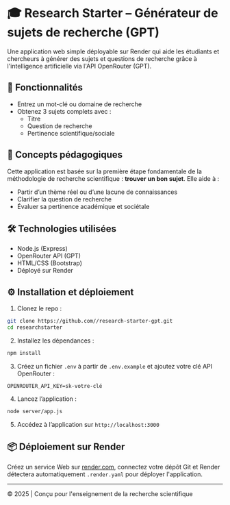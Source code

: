 # 🎓 Research Starter – Générateur de sujets de recherche (GPT)

Une application web simple déployable sur Render qui aide les étudiants et chercheurs à générer des sujets et questions de recherche grâce à l'intelligence artificielle via l'API OpenRouter (GPT).

## 🚀 Fonctionnalités
- Entrez un mot-clé ou domaine de recherche
- Obtenez 3 sujets complets avec :
  - Titre
  - Question de recherche
  - Pertinence scientifique/sociale

## 🧠 Concepts pédagogiques
Cette application est basée sur la première étape fondamentale de la méthodologie de recherche scientifique : **trouver un bon sujet**. Elle aide à :
- Partir d’un thème réel ou d’une lacune de connaissances
- Clarifier la question de recherche
- Évaluer sa pertinence académique et sociétale

## 🛠️ Technologies utilisées
- Node.js (Express)
- OpenRouter API (GPT)
- HTML/CSS (Bootstrap)
- Déployé sur Render

## ⚙️ Installation et déploiement
1. Clonez le repo :
```bash
git clone https://github.com//research-starter-gpt.git
cd researchstarter
```

2. Installez les dépendances :
```bash
npm install
```

3. Créez un fichier `.env` à partir de `.env.example` et ajoutez votre clé API OpenRouter :
```
OPENROUTER_API_KEY=sk-votre-clé
```

4. Lancez l’application :
```bash
node server/app.js
```

5. Accédez à l’application sur `http://localhost:3000`

## 📦 Déploiement sur Render
Créez un service Web sur [render.com](https://render.com), connectez votre dépôt Git et Render détectera automatiquement `.render.yaml` pour déployer l'application.

---
© 2025 | Conçu pour l'enseignement de la recherche scientifique
